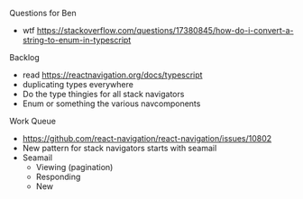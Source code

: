 Questions for Ben
* wtf https://stackoverflow.com/questions/17380845/how-do-i-convert-a-string-to-enum-in-typescript

Backlog
* read https://reactnavigation.org/docs/typescript
* duplicating types everywhere
* Do the type thingies for all stack navigators
* Enum or something the various navcomponents

Work Queue
* https://github.com/react-navigation/react-navigation/issues/10802
* New pattern for stack navigators starts with seamail
* Seamail
  * Viewing (pagination)
  * Responding
  * New

